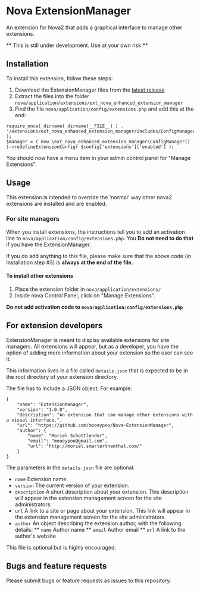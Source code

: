 # Nova ExtensionManager
An extension for Nova2 that adds a graphical interface to manage other extensions.

** This is still under development. Use at your own risk **

## Installation
To install this extension, follow these steps:

1. Download the ExtensionManager files from the [latest release](https://github.com/mooeypoo/Nova-ExtensionManager/releases)
2. Extract the files into the folder `nova/application/extensions/ext_nova_enhanced_extension_manager`
3. Find the file `nova/application/config/extensions.php` and add this at the end:

```
require_once( dirname( dirname(__FILE__) ) . '/extensions/ext_nova_enhanced_extension_manager/includes/ConfigManager.php' );
$manager = ( new \ext_nova_enhanced_extension_manager\ConfigManager() )->redefineExtensionConfig( $config['extensions']['enabled'] );
```

You should now have a menu item in your admin control panel for "Manage Extensions". 

## Usage
This extension is intended to override the 'normal' way other nova2 extensions are installed and are enabled.

### For site managers
When you install extensions, the instructions tell you to add an activation line to `nova/application/config/extensions.php`. You **Do not need to do that** if you have the ExtensionManager.

If you do add anything to this file, please make sure that the above code (in Installation step #3) is **always at the end of the file.**

#### To install other extensions
1. Place the extension folder in `nova/application/extensions/`
2. Inside nova Control Panel, click on "Manage Extensions".

**Do not add activation code to `nova/application/config/extensions.php`**

## For extension developers
ExtensionManager is meant to display available extensions for site managers. All extensions will appear, but as a developer, you have the option of adding more information about your extension so the user can see it.

This information lives in a file called `details.json` that is expected to be in the root directory of your extension directory.

The file has to include a JSON object. For example:
```
{
	"name": "ExtensionManager",
	"version": "1.0.0",
	"description": "An extension that can manage other extensions with a visual interface.",
	"url": "https://github.com/mooeypoo/Nova-ExtensionManager",
	"author": {
		"name": "Moriel Schottlender",
		"email": "mooeypoo@gmail.com",
		"url": "http://moriel.smarterthanthat.com/"
	}
}
```

The parameters in the `details.json` file are optional:
* `name` Extension name.
* `version` The current version of your extension.
* `description` A short description about your extension. This description will appear in the extension management screen for the site administrators.
* `url` A link to a site or page about your extension. This link will appear in the extension management screen for the site administrators.
* `author` An object describing the extension author, with the following details:
** `name` Author name
** `email` Author email
** `url` A link to the author's website

This file is optional but is highly encouraged.

## Bugs and feature requests
Please submit bugs or feature requests as issues to this repository.
